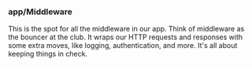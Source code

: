 ### app/Middleware

This is the spot for all the middleware in our app. Think of middleware as the bouncer at the club. It wraps our HTTP
requests and responses with some extra moves, like logging, authentication, and more. It's all about keeping things in
check.
